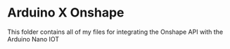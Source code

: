 # Arduino X Onshape
This folder contains all of my files for integrating the Onshape API with the Arduino Nano IOT

